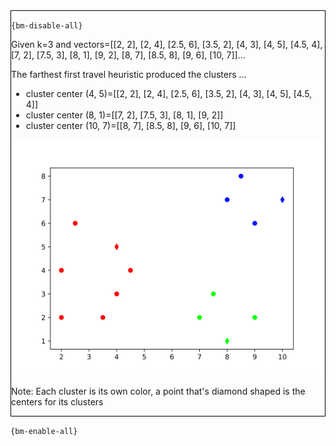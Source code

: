 <div style="border:1px solid black;">

`{bm-disable-all}`

Given k=3 and vectors=[[2, 2], [2, 4], [2.5, 6], [3.5, 2], [4, 3], [4, 5], [4.5, 4], [7, 2], [7.5, 3], [8, 1], [9, 2], [8, 7], [8.5, 8], [9, 6], [10, 7]]...

The farthest first travel heuristic produced the clusters ...

 * cluster center (4, 5)=[[2, 2], [2, 4], [2.5, 6], [3.5, 2], [4, 3], [4, 5], [4.5, 4]]
 * cluster center (8, 1)=[[7, 2], [7.5, 3], [8, 1], [9, 2]]
 * cluster center (10, 7)=[[8, 7], [8.5, 8], [9, 6], [10, 7]]

![k-centers 2D plot](ch8_256b2f2256589a635fa616c7753a26b6_plot.svg)

Note: Each cluster is its own color, a point that's diamond shaped is the centers for its clusters
</div>

`{bm-enable-all}`

